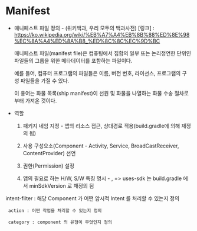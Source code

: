 Manifest
========

* 매니페스트 파일 정의 - (위키백과, 우리 모두의 백과사전) [링크] : https://ko.wikipedia.org/wiki/%EB%A7%A4%EB%8B%88%ED%8E%98%EC%8A%A4%ED%8A%B8_%ED%8C%8C%EC%9D%BC

    매니페스트 파일(manifest file)은 컴퓨팅에서 집합의 일부 또는 논리정연한 단위인 파일들의 그룹을 위한 메타데이터를 포함하는 파일이다. 
    
    예를 들어, 컴퓨터 프로그램의 파일들은 이름, 버전 번호, 라이선스, 프로그램의 구성 파일들을 가질 수 있다.
    
    이 용어는 화물 목록(ship manifest)이 선원 및 화물을 나열하는 화물 수송 절차로부터 가져온 것이다.

* 역할 
    1. 패키지 네임 지정 - 앱의 리소스 접근, 상대경로 적용(build.gradle에 의해 재정의 됨)
    
    2. 사용 구성요소(Component - Activity, Service, BroadCastReceiver, ContentProvider) 선언
    
    3. 권한(Permission) 설정
    
    4. 앱의 필요로 하는 H/W, S/W 특징 명시 - <uses-feature>, <uses-sdk> => uses-sdk 는 build.gradle 에서 minSdkVersion 로 재정의 됨

intent-filter : 해당 Component 가 어떤 암시적 Intent 를 처리할 수 있는지 정의
 
     action : 어떤 작업을 처리할 수 있는지 정의
     
     category : component 의 유형이 무엇인지 정의
